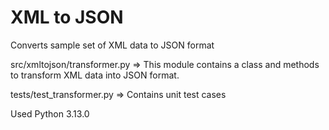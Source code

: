 # XML to JSON

Converts sample set of XML data to JSON format

src/xmltojson/transformer.py => This module contains a class and methods to transform XML data into JSON format.

tests/test_transformer.py => Contains unit test cases

Used Python 3.13.0